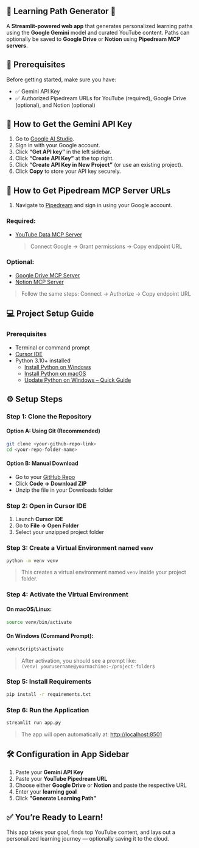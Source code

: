 ## 📘 Learning Path Generator 🤖

A **Streamlit-powered web app** that generates personalized learning paths using the **Google Gemini** model and curated YouTube content. Paths can optionally be saved to **Google Drive** or **Notion** using **Pipedream MCP servers**.


## 🔐 Prerequisites

Before getting started, make sure you have:

- ✅ Gemini API Key  
- ✅ Authorized Pipedream URLs for YouTube (required), Google Drive (optional), and Notion (optional)


## 🔑 How to Get the Gemini API Key

1. Go to [Google AI Studio](https://makersuite.google.com/).
2. Sign in with your Google account.
3. Click **“Get API key”** in the left sidebar.
4. Click **“Create API Key”** at the top right.
5. Click **“Create API Key in New Project”** (or use an existing project).
6. Click **Copy** to store your API key securely.


## 🔄 How to Get Pipedream MCP Server URLs

1. Navigate to [Pipedream](https://pipedream.com/) and sign in using your Google account.

### Required:
- [YouTube Data MCP Server](https://pipedream.com/new)  
  > Connect Google → Grant permissions → Copy endpoint URL

### Optional:
- [Google Drive MCP Server](https://pipedream.com/new)
- [Notion MCP Server](https://pipedream.com/new)

> Follow the same steps: Connect → Authorize → Copy endpoint URL

## 💻 Project Setup Guide

### Prerequisites

- Terminal or command prompt
- [Cursor IDE](https://www.cursor.sh/)
- Python 3.10+ installed  
  - [Install Python on Windows](https://realpython.com/installing-python/)
  - [Install Python on macOS](https://docs.python-guide.org/starting/install3/osx/)
  - [Update Python on Windows – Quick Guide](https://phoenixnap.com/kb/update-python)


## ⚙️ Setup Steps

### Step 1: Clone the Repository

#### Option A: Using Git (Recommended)
```bash
git clone <your-github-repo-link>
cd <your-repo-folder-name>
```

#### Option B: Manual Download
- Go to your [GitHub Repo](https://github.com/)
- Click **Code → Download ZIP**
- Unzip the file in your Downloads folder

### Step 2: Open in Cursor IDE
1. Launch **Cursor IDE**
2. Go to **File → Open Folder**
3. Select your unzipped project folder


### Step 3: Create a Virtual Environment named `venv`
```bash
python -m venv venv
```
> This creates a virtual environment named `venv` inside your project folder.


### Step 4: Activate the Virtual Environment

#### On macOS/Linux:
```bash
source venv/bin/activate
```

#### On Windows (Command Prompt):
```cmd
venv\Scripts\activate
```

> After activation, you should see a prompt like:  
> `(venv) yourusername@yourmachine:~/project-folder$`


### Step 5: Install Requirements
```bash
pip install -r requirements.txt
```


### Step 6: Run the Application
```bash
streamlit run app.py
```

> The app will open automatically at: [http://localhost:8501](http://localhost:8501)


## 🛠️ Configuration in App Sidebar

1. Paste your **Gemini API Key**
2. Paste your **YouTube Pipedream URL**
3. Choose either **Google Drive** or **Notion** and paste the respective URL
4. Enter your **learning goal**
5. Click **"Generate Learning Path"**


## ✅ You’re Ready to Learn!

This app takes your goal, finds top YouTube content, and lays out a personalized learning journey — optionally saving it to the cloud.
